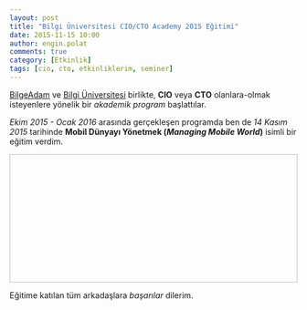 ```yaml
---
layout: post
title: "Bilgi Üniversitesi CIO/CTO Academy 2015 Eğitimi"
date: 2015-11-15 10:00
author: engin.polat
comments: true
category: [Etkinlik]
tags: [cio, cto, etkinliklerim, seminer]
---
```

<a href="http://www.bilgeadam.com/" target="_blank" rel="noopener">BilgeAdam</a> ve <a href="http://www.bilgi.edu.tr/" target="_blank" rel="noopener">Bilgi Üniversitesi</a> birlikte, **CIO** veya **CTO** olanlara-olmak isteyenlere yönelik bir *akademik program* başlattılar.

*Ekim 2015 - Ocak 2016* arasında gerçekleşen programda ben de *14 Kasım 2015* tarihinde **Mobil Dünyayı Yönetmek (*Managing Mobile World*)** isimli bir eğitim verdim.

<img class="lazy img-responsive" data-src="/assets/uploads/2015/11/cio-cto.png" width="600" height="225" />

Eğitime katılan tüm arkadaşlara *başarılar* dilerim.